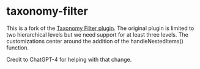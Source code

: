 # taxonomy-filter

This is a fork of the [Taxonomy Filter plugin](https://wordpress.org/plugins/taxonomy-filter/). The original plugin is limited to two hierarchical levels but we need support for at least three levels. The customizations center around the addition of the handleNestedItems() function.

Credit to ChatGPT-4 for helping with that change.